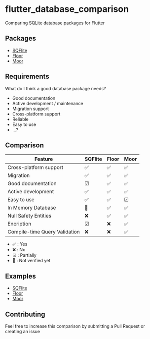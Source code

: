 # flutter_database_comparison

Comparing SQLite database packages for Flutter

## Packages

- [SQFlite](https://github.com/tekartik/sqflite)
- [Floor](https://floor.codes/)
- [Moor](https://moor.simonbinder.eu/)
## Requirements

What do I think a good database package needs?
- Good documentation
- Active development / maintenance
- Migration support
- Cross-platform support
- Reliable
- Easy to use
- ...?

## Comparison

| Feature | SQFlite | Floor | Moor
--- | --- | --- | ---
| Cross-platform support | ✅ | ✅ | ✅
| Migration | ✅ | ✅ | ✅
| Good documentation | ☑ | ✅ | ✅
| Active development | ✅ | ✅ | ✅
| Easy to use | ✅ | ✅ | ☑
| In Memory Database | 🤔 | ✅ | ✅
| Null Safety Entities | ❌ | ✅ | ✅
| Encription | ☑ | ❌ | ✅ 
| Compile-time Query Validation | ❌ | ❌ | ✅

- ✅ : Yes
- ❌ : No
- ☑ : Partially
- 🤔 : Not verified yet

## Examples

- [SQFlite](./sqflite_sample)
- [Floor](./floor_sample)
- [Moor](./moor_sample)

## Contributing

Feel free to increase this comparison by submitting a Pull Request or creating an issue

